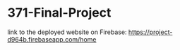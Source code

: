 # 371-Final-Project
link to the deployed website on Firebase: https://project-d964b.firebaseapp.com/home
